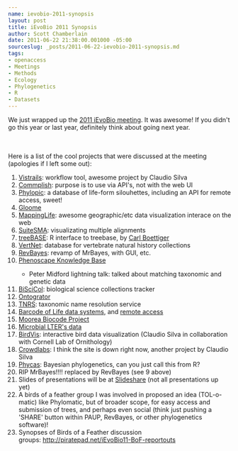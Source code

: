 ```yaml
--- 
name: ievobio-2011-synopsis
layout: post
title: iEvoBio 2011 Synopsis
author: Scott Chamberlain
date: 2011-06-22 21:38:00.001000 -05:00
sourceslug: _posts/2011-06-22-ievobio-2011-synopsis.md
tags: 
- openaccess
- Meetings
- Methods
- Ecology
- Phylogenetics
- R
- Datasets
---
```

We just wrapped up the <a href="http://ievobio.org/">2011 iEvoBio meeting</a>. It was awesome! If you didn't go this year or last year, definitely think about going next year.<br /><div><br /></div><div><br /></div><div>Here is a list of the cool projects that were discussed at the meeting (apologies if I left some out):</div><div><ol><li><a href="http://vistrails.org/index.php/Main_Page">Vistrails</a>: workflow tool, awesome project by Claudio Silva</li><li><a href="http://www.commplish.com/">Commplish</a>: purpose is to use via API's, not with the web UI</li><li><a href="http://phylopic.org/">Phylopic</a>: a database of life-form silouhettes, including an API for remote access, sweet!</li><li><a href="http://gloome.tau.ac.il/">Gloome</a></li><li><a href="http://www.mappinglife.org/">MappingLife</a>: awesome geographic/etc data visualization interace on the web</li><li><a href="http://bioinfolab.unl.edu/~canderson/SuiteMSA/">SuiteSMA</a>: visualizating multiple alignments</li><li><a href="https://github.com/cboettig/treeBASE">treeBASE</a>: R interface to treebase, by <a href="http://www.carlboettiger.info/">Carl Boettiger</a></li><li><a href="http://vertnet.org/index.php">VertNet</a>: database for vertebrate natural history collections</li><li><a href="http://sourceforge.net/projects/revbayes/">RevBayes</a>: revamp of MrBayes, with GUI, etc.&nbsp;</li><li><a href="https://www.phenoscape.org/wiki/Main_Page">Phenoscape Knowledge Base</a></li><ul><li>Peter Midford lightning talk: talked about matching taxonomic and genetic data</li></ul><li><a href="http://biscicol.blogspot.com/p/biscicol-prototype.html">BiSciCol</a>: biological science collections tracker</li><li><a href="http://www.ontogrator.org/">Ontogrator</a>&nbsp;</li><li><a href="http://tnrs.iplantcollaborative.org/">TNRS</a>: taxonomic name resolution service</li><li><a href="http://www.boldsystems.org/views/login.php">Barcode of Life data systems</a>, and <a href="http://services.boldsystems.org/">remote access</a></li><li><a href="http://www.mooreabiocode.org/about">Moorea Biocode Project</a></li><li><a href="http://amarallab.mbl.edu/mirada/mirada.html">Microbial LTER's data</a></li><li><a href="http://birdvis.org/">BirdVis</a>: interactive bird data visualization (Claudio Silva&nbsp;in collaboration with Cornell Lab of Ornithology)</li><li><a href="http://www.crowdlabs.org/">Crowdlabs</a>: I think the site is down right now, another project by Claudio Silva</li><li><a href="http://hydrodictyon.eeb.uconn.edu/projects/phycas/index.php/Phycas_Home">Phycas</a>: Bayesian phylogenetics, can you just call this from R?</li><li>RIP MrBayes!!!! replaced by RevBayes (see 9 above)</li><li>Slides of presentations will be at&nbsp;<a href="http://www.slideshare.net/event/ievobio11">Slideshare</a> (not all presentations up yet) &nbsp; &nbsp; &nbsp; &nbsp; &nbsp;</li><li>A birds of a feather group I was involved in proposed an idea (TOL-o-matic) like Phylomatic, but of broader scope, for easy access and submission of trees, and perhaps even social (think just pushing a 'SHARE' button within PAUP, RevBayes, or other phylogenetics software)!&nbsp;</li><li>Synopses of Birds of a Feather discussion groups:&nbsp;<a href="http://piratepad.net/iEvoBio11-BoF-reportouts">http://piratepad.net/iEvoBio11-BoF-reportouts</a></li></ol></div>
